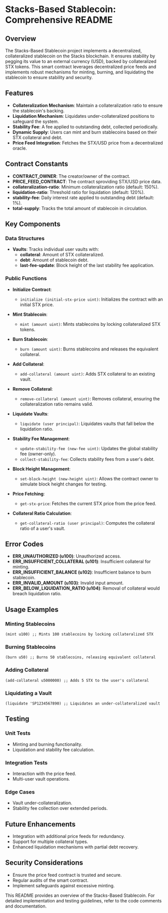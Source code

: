 # Stacks-Based Stablecoin: Comprehensive README

## Overview

The Stacks-Based Stablecoin project implements a decentralized, collateralized stablecoin on the Stacks blockchain. It ensures stability by pegging its value to an external currency (USD), backed by collateralized STX tokens. This smart contract leverages decentralized price feeds and implements robust mechanisms for minting, burning, and liquidating the stablecoin to ensure stability and security.

## Features

- **Collateralization Mechanism**: Maintain a collateralization ratio to ensure the stablecoin's backing.
- **Liquidation Mechanism**: Liquidates under-collateralized positions to safeguard the system.
- **Stability Fee**: A fee applied to outstanding debt, collected periodically.
- **Dynamic Supply**: Users can mint and burn stablecoins based on their STX collateral and debt.
- **Price Feed Integration**: Fetches the STX/USD price from a decentralized oracle.

## Contract Constants

- **CONTRACT_OWNER**: The creator/owner of the contract.
- **PRICE_FEED_CONTRACT**: The contract sproviding STX/USD price data.
- **collateralization-ratio**: Minimum collateralization ratio (default: 150%).
- **liquidation-ratio**: Threshold ratio for liquidation (default: 120%).
- **stability-fee**: Daily interest rate applied to outstanding debt (default: 1%).
- **total-supply**: Tracks the total amount of stablecoin in circulation.

## Key Components

### Data Structures

- **Vaults**: Tracks individual user vaults with:
    - **collateral**: Amount of STX collateralized.
    - **debt**: Amount of stablecoin debt.
    - **last-fee-update**: Block height of the last stability fee application.

### Public Functions

- **Initialize Contract**:
    - `initialize (initial-stx-price uint)`: Initializes the contract with an initial STX price.

- **Mint Stablecoin**:
    - `mint (amount uint)`: Mints stablecoins by locking collateralized STX tokens.

- **Burn Stablecoin**:
    - `burn (amount uint)`: Burns stablecoins and releases the equivalent collateral.

- **Add Collateral**:
    - `add-collateral (amount uint)`: Adds STX collateral to an existing vault.

- **Remove Collateral**:
    - `remove-collateral (amount uint)`: Removes collateral, ensuring the collateralization ratio remains valid.

- **Liquidate Vaults**:
    - `liquidate (user principal)`: Liquidates vaults that fall below the liquidation ratio.

- **Stability Fee Management**:
    - `update-stability-fee (new-fee uint)`: Updates the global stability fee (owner-only).
    - `collect-stability-fee`: Collects stability fees from a user's debt.

- **Block Height Management**:
    - `set-block-height (new-height uint)`: Allows the contract owner to simulate block height changes for testing.

- **Price Fetching**:
    - `get-stx-price`: Fetches the current STX price from the price feed.

- **Collateral Ratio Calculation**:
    - `get-collateral-ratio (user principal)`: Computes the collateral ratio of a user's vault.

## Error Codes

- **ERR_UNAUTHORIZED (u100)**: Unauthorized access.
- **ERR_INSUFFICIENT_COLLATERAL (u101)**: Insufficient collateral for minting.
- **ERR_INSUFFICIENT_BALANCE (u102)**: Insufficient balance to burn stablecoin.
- **ERR_INVALID_AMOUNT (u103)**: Invalid input amount.
- **ERR_BELOW_LIQUIDATION_RATIO (u104)**: Removal of collateral would breach liquidation ratio.

## Usage Examples

### Minting Stablecoins

```clarity
(mint u100) ;; Mints 100 stablecoins by locking collateralized STX
```

### Burning Stablecoins

```clarity
(burn u50) ;; Burns 50 stablecoins, releasing equivalent collateral
```

### Adding Collateral

```clarity
(add-collateral u5000000) ;; Adds 5 STX to the user's collateral
```

### Liquidating a Vault

```clarity
(liquidate 'SP1234567890) ;; Liquidates an under-collateralized vault
```

## Testing

### Unit Tests

- Minting and burning functionality.
- Liquidation and stability fee calculation.

### Integration Tests

- Interaction with the price feed.
- Multi-user vault operations.

### Edge Cases

- Vault under-collateralization.
- Stability fee collection over extended periods.

## Future Enhancements

- Integration with additional price feeds for redundancy.
- Support for multiple collateral types.
- Enhanced liquidation mechanisms with partial debt recovery.

## Security Considerations

- Ensure the price feed contract is trusted and secure.
- Regular audits of the smart contract.
- Implement safeguards against excessive minting.

This README provides an overview of the Stacks-Based Stablecoin. For detailed implementation and testing guidelines, refer to the code comments and documentation.